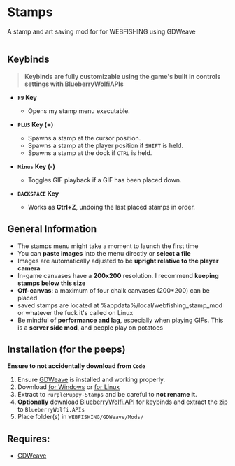 # Stamps
A stamp and art saving mod for for WEBFISHING using GDWeave

<p align="center"><img src=""/></p>

## Keybinds
> **Keybinds are fully customizable using the game's built in controls settings with BlueberryWolfiAPIs**

- **`F9` Key**  
  - Opens my stamp menu executable.

- **`PLUS` Key (+)**  
  - Spawns a stamp at the cursor position.
  - Spawns a stamp at the player position if `SHIFT` is held.
  - Spawns a stamp at the dock if `CTRL` is held.

- **`Minus` Key (-)**  
  - Toggles GIF playback if a GIF has been placed down.

- **`BACKSPACE` Key**  
  - Works as **Ctrl+Z**, undoing the last placed stamps in order.


## General Information

- The stamps menu might take a moment to launch the first time
- You can **paste images** into the menu directly or **select a file**
- Images are automatically adjusted to be **upright relative to the player camera**
- In-game canvases have a **200x200** resolution. I recommend **keeping stamps below this size**
- **Off-canvas**: a maximum of four chalk canvases (200*200) can be placed
- saved stamps are located at %appdata%/local/webfishing_stamp_mod or whatever the fuck it's called on Linux
- Be mindful of **performance and lag**, especially when playing GIFs. This is a **server side mod**, and people play on potatoes

## Installation (for the peeps)
**Ensure to not accidentally download from `Code`**
1. Ensure [GDWeave](https://github.com/NotNite/GDWeave) is installed and working properly.
2. Download [for Windows]() or [for Linux]()
3. Extract to `PurplePuppy-Stamps` and be careful to **not rename it**.
4. **Optionally** download [BlueberryWolfi.API](https://github.com/BlueberryWolf/APIs/releases/latest/download/BlueberryWolfi.APIs.zip) for keybinds and extract the zip to `BlueberryWolfi.APIs`
5. Place folder(s) in `WEBFISHING/GDWeave/Mods/`

## Requires:
- [GDWeave](https://github.com/NotNite/GDWeave/tree/main)
